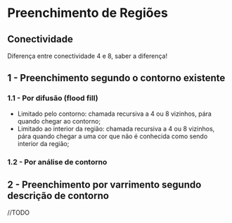 # Preenchimento de Regiões

## Conectividade

Diferença entre conectividade 4 e 8, saber a diferença!

## 1 - Preenchimento segundo o contorno existente

### 1.1 - Por difusão (flood fill)

- Limitado pelo contorno: chamada recursiva a 4 ou 8 vizinhos, pára quando chegar ao contorno;
- Limitado ao interior da região: chamada recursiva a 4 ou 8 vizinhos, pára quando chegar a uma cor que não é conhecida como sendo interior da região;

### 1.2 - Por análise de contorno



## 2 - Preenchimento por varrimento segundo descrição de contorno

//TODO